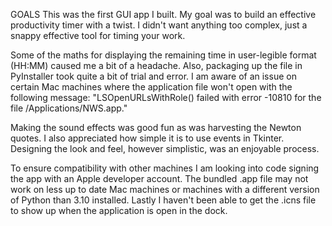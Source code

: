 GOALS
This was the first GUI app I built. My goal was to build an effective productivity timer with a twist. I didn't want anything too complex, just a snappy effective tool for timing your work.

Some of the maths for displaying the remaining time in user-legible format (HH:MM) caused me a bit of a headache. Also, packaging up the file in PyInstaller took quite a bit of trial and error. I am aware of an issue on certain Mac machines where the application file won't open with the following message: "LSOpenURLsWithRole() failed with error -10810 for the file /Applications/NWS.app."

Making the sound effects was good fun as was harvesting the Newton quotes. I also appreciated how simple it is to use events in Tkinter. Designing the look and feel, however simplistic, was an enjoyable process.

To ensure compatibility with other machines I am looking into code signing the app with an Apple developer account. The bundled .app file may not work on less up to date Mac machines or machines with a different version of Python than 3.10 installed. Lastly I haven't been able to get the .icns file to show up when the application is open in the dock. 